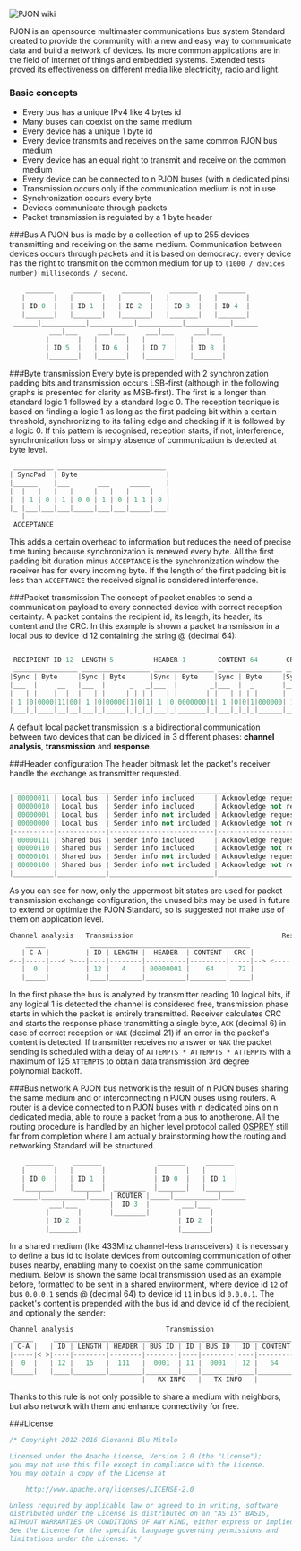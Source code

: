 ![PJON wiki](http://www.gioblu.com/PJON/PJON-mars.jpg)

PJON is an opensource multimaster communications bus system Standard created to provide the community with a new and easy way to communicate data and build a network of devices. Its more common applications are in the field of internet of things and embedded systems. Extended tests proved its effectiveness on different media like electricity, radio and light.

### Basic concepts
* Every bus has a unique IPv4 like 4 bytes id
* Many buses can coexist on the same medium
* Every device has a unique 1 byte id
* Every device transmits and receives on the same common PJON bus medium
* Every device has an equal right to transmit and receive on the common medium
* Every device can be connected to n PJON buses (with n dedicated pins)
* Transmission occurs only if the communication medium is not in use
* Synchronization occurs every byte
* Devices communicate through packets
* Packet transmission is regulated by a 1 byte header

###Bus
A PJON bus is made by a collection of up to 255 devices transmitting and receiving on the same medium. Communication between devices occurs through packets and it is based on democracy: every device has the right to transmit on the common medium for up to `(1000 / devices number) milliseconds / second`.
```cpp  
    _______     _______     _______     _______     _______
   |       |   |       |   |       |   |       |   |       |  
   | ID 0  |   | ID 1  |   | ID 2  |   | ID 3  |   | ID 4  |  
   |_______|   |_______|   |_______|   |_______|   |_______|    
 ______|___________|___________|___________|___________|______
          ___|___     ___|___     ___|___     ___|___
         |       |   |       |   |       |   |       |   
         | ID 5  |   | ID 6  |   | ID 7  |   | ID 8  |
         |_______|   |_______|   |_______|   |_______|    
```

###Byte transmission
Every byte is prepended with 2 synchronization padding bits and transmission occurs LSB-first (although in the following graphs is presented for clarity as MSB-first). The first is a longer than standard logic 1 followed by a standard logic 0. The reception tecnique is based on finding a logic 1 as long as the first padding bit within a certain threshold, synchronizing to its falling edge and checking if it is followed by a logic 0. If this pattern is recognised, reception starts, if not, interference, synchronization loss or simply absence of communication is detected at byte level.
```cpp  
 __________ ___________________________
| SyncPad  | Byte                      |
|______    |___       ___     _____    |
|  |   |   |   |     |   |   |     |   |
|  | 1 | 0 | 1 | 0 0 | 1 | 0 | 1 1 | 0 |
|_ |___|___|___|_____|___|___|_____|___|
   |
 ACCEPTANCE
```
This adds a certain overhead to information but reduces the need of precise time tuning because synchronization is renewed every byte. All the first padding bit duration minus `ACCEPTANCE` is the synchronization window the receiver has for every incoming byte. If the length of the first padding bit is less than `ACCEPTANCE` the received signal is considered interference.


###Packet transmission
The concept of packet enables to send a communication payload to every connected device with correct reception certainty. A packet contains the recipient id, its length, its header, its content and the CRC. In this example is shown a packet transmission in a local bus to device id 12 containing the string @ (decimal 64):
```cpp  

 RECIPIENT ID 12  LENGTH 5          HEADER 1        CONTENT 64       CRC 72
 ________________ _________________ _______________ ________________ __________________
|Sync | Byte     |Sync | Byte      |Sync | Byte    |Sync | Byte     |Sync | Byte       |
|___  |     __   |___  |      _   _|___  |        _|___  |  _       |___  |  _    _    |
|   | |    |  |  |   | |     | | | |   | |       | |   | | | |      |   | | | |  | |   |
| 1 |0|0000|11|00| 1 |0|00000|1|0|1| 1 |0|0000000|1| 1 |0|0|1|000000| 1 |0|0|1|00|1|000|
|___|_|____|__|__|___|_|_____|_|_|_|___|_|_______|_|___|_|_|_|______|___|_|_|_|__|_|___|
```
A default local packet transmission is a bidirectional communication between two devices that can be divided in 3 different phases: **channel analysis**, **transmission** and **response**. 

###Header configuration
The header bitmask let the packet's receiver handle the exchange as transmitter requested.
```cpp
 ______________________________________________________________________________
| 00000011 | Local bus  | Sender info included     | Acknowledge requested     | < DEFAULT
| 00000010 | Local bus  | Sender info included     | Acknowledge not requested |
| 00000001 | Local bus  | Sender info not included | Acknowledge requested     |
| 00000000 | Local bus  | Sender info not included | Acknowledge not requested |
|----------|------------|--------------------------|---------------------------|
| 00000111 | Shared bus | Sender info included     | Acknowledge requested     |
| 00000110 | Shared bus | Sender info included     | Acknowledge not requested |
| 00000101 | Shared bus | Sender info not included | Acknowledge requested     |
| 00000100 | Shared bus | Sender info not included | Acknowledge not requested |
|__________|____________|__________________________|___________________________|
```
As you can see for now, only the uppermost bit states are used for packet transmission exchange configuration, the unused bits may be used in future to extend or optimize the PJON Standard, so is suggested not make use of them on application level.

```cpp  
Channel analysis   Transmission                                     Response
    _____           ________________________________________           _____
   | C-A |         | ID | LENGTH |  HEADER  | CONTENT | CRC |         | ACK |
<--|-----|---< >---|----|--------|----------|---------|-----|--> <----|-----|
   |  0  |         | 12 |   4    | 00000001 |    64   |  72 |         |  6  |
   |_____|         |____|________|__________|_________|_____|         |_____|
```
In the first phase the bus is analyzed by transmitter reading 10 logical bits, if any logical 1 is detected the channel is considered free, transmission phase starts in which the packet is entirely transmitted. Receiver calculates CRC and starts the response phase transmitting a single byte, `ACK` (decimal 6) in case of correct reception or `NAK` (decimal 21) if an error in the packet's content is detected. If transmitter receives no answer or `NAK` the packet sending is scheduled with a delay of `ATTEMPTS * ATTEMPTS * ATTEMPTS` with a maximum of 125 `ATTEMPTS` to obtain data transmission 3rd degree polynomial backoff. 

###Bus network
A PJON bus network is the result of n PJON buses sharing the same medium and or interconnecting n PJON buses using routers. A router is a device connected to n PJON buses with n dedicated pins on n dedicated media, able to route a packet from a bus to anotherone. All the routing procedure is handled by an higher level protocol called [OSPREY](https://github.com/gioblu/OSPREY) still far from completion where I am actually brainstorming how the routing and networking Standard will be structured.

```cpp  
    _______     _______              _______     _______
   |       |   |       |            |       |   |       |
   | ID 0  |   | ID 1  |            | ID 0  |   | ID 1  |
   |_______|   |_______|  ________  |_______|   |_______|
 ______|___________|_____| ROUTER |_____|___________|______
          ___|___        |  ID 3  |        ___|___
         |       |       |________|       |       |
         | ID 2  |                        | ID 2  |
         |_______|                        |_______|
```

In a shared medium (like 433Mhz channel-less transceivers) it is necessary to define a bus id to isolate devices from outcoming communication of other buses nearby, enabling many to coexist on the same communication medium. Below is shown the same local transmission used as an example before, formatted to be sent in a shared environment, where device id `12` of bus `0.0.0.1` sends @ (decimal 64) to device id `11` in bus id `0.0.0.1`. The packet's content is prepended with the bus id and device id of the recipient, and optionally the sender:
```cpp  
Channel analysis                       Transmission                              Response
 _____     __________________________________________________________________     _____
| C-A |   | ID | LENGTH | HEADER | BUS ID | ID | BUS ID | ID | CONTENT | CRC |   | ACK |
|-----|< >|----|--------|--------|--------|----|--------|----|---------|-----|> <|-----|
|  0  |   | 12 |   15   |  111   |  0001  | 11 |  0001  | 12 |   64    |     |   |  6  | 
|_____|   |____|________|________|________|____|________|____|_________|_____|   |_____|
                                 |   RX INFO   |   TX INFO   |
```
Thanks to this rule is not only possible to share a medium with neighbors, but also  network with them and enhance connectivity for free.



###License

```cpp
/* Copyright 2012-2016 Giovanni Blu Mitolo

Licensed under the Apache License, Version 2.0 (the "License");
you may not use this file except in compliance with the License.
You may obtain a copy of the License at

    http://www.apache.org/licenses/LICENSE-2.0

Unless required by applicable law or agreed to in writing, software
distributed under the License is distributed on an "AS IS" BASIS,
WITHOUT WARRANTIES OR CONDITIONS OF ANY KIND, either express or implied.
See the License for the specific language governing permissions and
limitations under the License. */
```